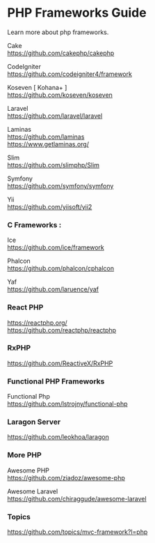 # PHP Frameworks Guide

Learn more about php frameworks.


Cake  
https://github.com/cakephp/cakephp  

CodeIgniter  
https://github.com/codeigniter4/framework  

Koseven [ Kohana+ ]  
https://github.com/koseven/koseven  

Laravel  
https://github.com/laravel/laravel  

Laminas  
https://github.com/laminas  
https://www.getlaminas.org/  

Slim  
https://github.com/slimphp/Slim  

Symfony  
https://github.com/symfony/symfony  

Yii  
https://github.com/yiisoft/yii2  


### C Frameworks :  

Ice  
https://github.com/ice/framework   

Phalcon  
https://github.com/phalcon/cphalcon  

Yaf  
https://github.com/laruence/yaf  


### React PHP

https://reactphp.org/  
https://github.com/reactphp/reactphp

### RxPHP  

https://github.com/ReactiveX/RxPHP  

### Functional PHP Frameworks

Functional Php  
https://github.com/lstrojny/functional-php  


### Laragon Server  

https://github.com/leokhoa/laragon


### More PHP   

Awesome PHP  
https://github.com/ziadoz/awesome-php  

Awesome Laravel  
https://github.com/chiraggude/awesome-laravel  


### Topics  

https://github.com/topics/mvc-framework?l=php

